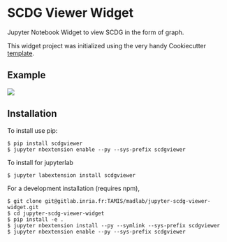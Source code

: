 SCDG Viewer Widget
===============================

Jupyter Notebook Widget to view SCDG in the form of graph.

This widget project was initialized using the very handy Cookiecutter [template](https://github.com/jupyter-widgets/widget-cookiecutter).

Example
------------

![](example.png)

Installation
------------

To install use pip:

    $ pip install scdgviewer
    $ jupyter nbextension enable --py --sys-prefix scdgviewer

To install for jupyterlab

    $ jupyter labextension install scdgviewer

For a development installation (requires npm),

    $ git clone git@gitlab.inria.fr:TAMIS/madlab/jupyter-scdg-viewer-widget.git
    $ cd jupyter-scdg-viewer-widget
    $ pip install -e .
    $ jupyter nbextension install --py --symlink --sys-prefix scdgviewer
    $ jupyter nbextension enable --py --sys-prefix scdgviewer

